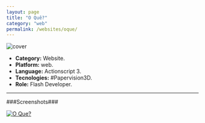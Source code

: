 ```yaml
---
layout: page
title: "O Quê?"
category: "web"
permalink: /websites/oque/
---
```

![cover]({{site.baseurl}}/images/thumb/thumb_oque.jpeg)

+ **Category:** Website.
+ **Platform:** web.
+ **Language:** Actionscript 3.
+ **Tecnologies:** #Papervision3D.
+ **Role:** Flash Developer.

* * *

###Screenshots###

[![O Que?]({{site.baseurl}}/images/screenshots/web_oque.png)]({{site.baseurl}}/images/screenshots/web_oque.png)
